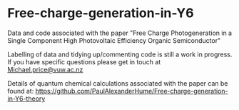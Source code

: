# Free-charge-generation-in-Y6
Data and code associated with the paper "Free Charge Photogeneration in a Single Component High Photovoltaic Efficiency Organic Semiconductor"

Labelling of data and tidying up/commenting code is still a work in progress. If you have specific questions please get in touch at Michael.price@vuw.ac.nz

Details of quantum chemical calculations associated with the paper can be found at: https://github.com/PaulAlexanderHume/Free-charge-generation-in-Y6-theory
